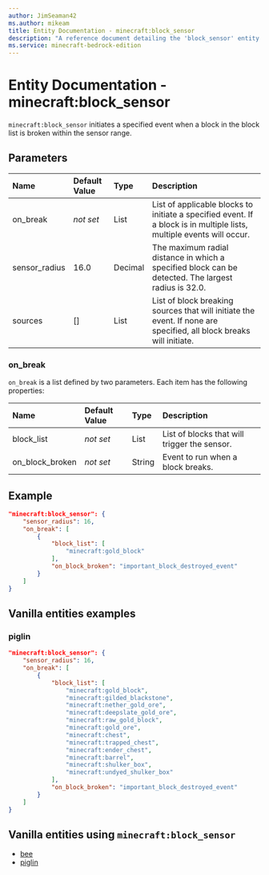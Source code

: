 ```yaml
---
author: JimSeaman42
ms.author: mikeam
title: Entity Documentation - minecraft:block_sensor
description: "A reference document detailing the 'block_sensor' entity component"
ms.service: minecraft-bedrock-edition
---
```


# Entity Documentation - minecraft:block_sensor

`minecraft:block_sensor` initiates a specified event when a block in the block list is broken within the sensor range.

## Parameters

|Name |Default Value  |Type  |Description  |
|:----------|:----------|:----------|:----------|
|on_break |*not set* | List| List of applicable blocks to initiate a specified event. If a block is in multiple lists, multiple events will occur.|
|sensor_radius |16.0 | Decimal | The maximum radial distance in which a specified block can be detected. The largest radius is 32.0. |
| sources| []| List | List of block breaking sources that will initiate the event. If none are specified, all block breaks will initiate. |

### on_break

`on_break` is a list defined by two parameters. Each item has the following properties:

|Name |Default Value  |Type  |Description  |
|:----------|:----------|:----------|:----------|
|block_list| *not set* | List| List of blocks that will trigger the sensor.|
|on_block_broken|*not set* | String|  Event to run when a block breaks.|

## Example

```json
"minecraft:block_sensor": {
    "sensor_radius": 16,
    "on_break": [
        {
            "block_list": [
                "minecraft:gold_block"
            ],
            "on_block_broken": "important_block_destroyed_event"
        }
    ]
}
```

## Vanilla entities examples

### piglin

```json
"minecraft:block_sensor": {
    "sensor_radius": 16,
    "on_break": [
        {
            "block_list": [
                "minecraft:gold_block",
                "minecraft:gilded_blackstone",
                "minecraft:nether_gold_ore",
                "minecraft:deepslate_gold_ore",
                "minecraft:raw_gold_block",
                "minecraft:gold_ore",
                "minecraft:chest",
                "minecraft:trapped_chest",
                "minecraft:ender_chest",
                "minecraft:barrel",
                "minecraft:shulker_box",
                "minecraft:undyed_shulker_box"
            ],
            "on_block_broken": "important_block_destroyed_event"
        }
    ]
}
```

## Vanilla entities using `minecraft:block_sensor`

- [bee](../../../../Source/VanillaBehaviorPack_Snippets/entities/bee.md)
- [piglin](../../../../Source/VanillaBehaviorPack_Snippets/entities/piglin.md)
